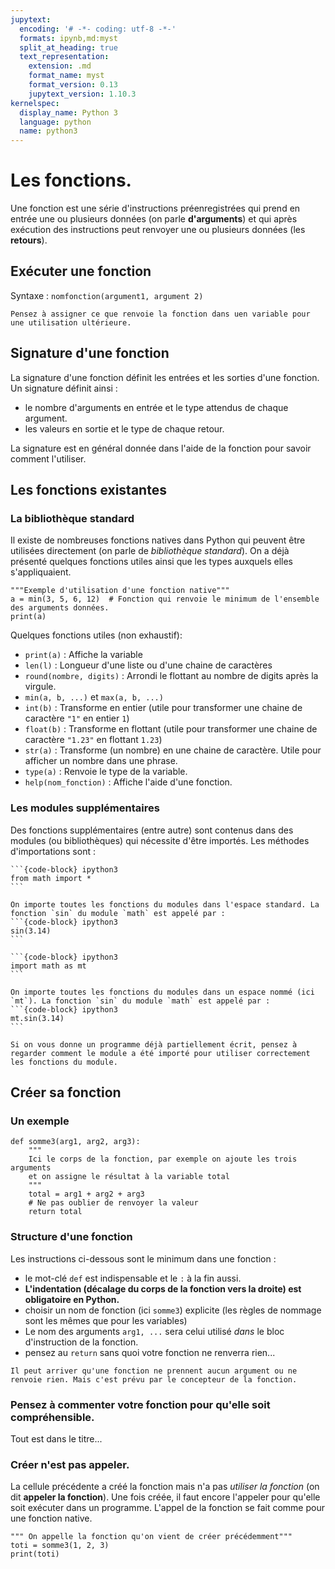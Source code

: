 ```yaml
---
jupytext:
  encoding: '# -*- coding: utf-8 -*-'
  formats: ipynb,md:myst
  split_at_heading: true
  text_representation:
    extension: .md
    format_name: myst
    format_version: 0.13
    jupytext_version: 1.10.3
kernelspec:
  display_name: Python 3
  language: python
  name: python3
---
```


# Les fonctions.
Une fonction est une série d'instructions préenregistrées qui prend en entrée une ou plusieurs données (on parle __d'arguments__) et qui après exécution des instructions peut renvoyer une ou plusieurs données (les __retours__).

## Exécuter une fonction
Syntaxe : `nomfonction(argument1, argument 2)`

```{margin}
Pensez à assigner ce que renvoie la fonction dans uen variable pour une utilisation ultérieure.
```

## Signature d'une fonction
La signature d'une fonction définit les entrées et les sorties d'une fonction. Un signature définit ainsi :
* le nombre d'arguments en entrée et le type attendus de chaque argument.
* les valeurs en sortie et le type de chaque retour.

La signature est en général donnée dans l'aide de la fonction pour savoir comment l'utiliser.

## Les fonctions existantes

### La bibliothèque standard
Il existe de nombreuses fonctions natives dans Python qui peuvent être utilisées directement (on parle de _bibliothèque standard_). On a déjà présenté quelques fonctions utiles ainsi que les types auxquels elles s'appliquaient.

```{code-cell}
"""Exemple d'utilisation d'une fonction native"""
a = min(3, 5, 6, 12)  # Fonction qui renvoie le minimum de l'ensemble des arguments données.
print(a)
```

Quelques fonctions utiles (non exhaustif):
* `print(a)` : Affiche la variable
* `len(l)` : Longueur d'une liste ou d'une chaine de caractères
* `round(nombre, digits)` : Arrondi le flottant au nombre de digits après la virgule.
* `min(a, b, ...)` et `max(a, b, ...)`
* `int(b)` : Transforme en entier (utile pour transformer une chaine de caractère `"1"` en entier `1`)
* `float(b)` : Transforme en flottant (utile pour transformer une chaine de caractère `"1.23"` en flottant `1.23`)
* `str(a)` : Transforme (un nombre) en une chaine de caractère. Utile pour afficher un nombre dans une phrase.
* `type(a)` : Renvoie le type de la variable.
* `help(nom_fonction)` : Affiche l'aide d'une fonction.

### Les modules supplémentaires
Des fonctions supplémentaires (entre autre) sont contenus dans des modules (ou bibliothèques) qui nécessite d'être importés. Les méthodes d'importations sont :

````{tabbed} Importation dans l'espace standard
```{code-block} ipython3
from math import *
```

On importe toutes les fonctions du modules dans l'espace standard. La fonction `sin` du module `math` est appelé par :
```{code-block} ipython3
sin(3.14)
```
````

````{tabbed} Importation dans un espace nommé
```{code-block} ipython3
import math as mt
```

On importe toutes les fonctions du modules dans un espace nommé (ici `mt`). La fonction `sin` du module `math` est appelé par :
```{code-block} ipython3
mt.sin(3.14)
```
````

```{important}
Si on vous donne un programme déjà partiellement écrit, pensez à regarder comment le module a été importé pour utiliser correctement les fonctions du module.
```

## Créer sa fonction

### Un exemple

```{code-cell}
def somme3(arg1, arg2, arg3):
	"""
	Ici le corps de la fonction, par exemple on ajoute les trois arguments
	et on assigne le résultat à la variable total
	"""
	total = arg1 + arg2 + arg3
	# Ne pas oublier de renvoyer la valeur
	return total
```

### Structure d'une fonction
Les instructions ci-dessous sont le minimum dans une fonction :
* le mot-clé `def` est indispensable et le `:` à la fin aussi.
* __L'indentation (décalage du corps de la fonction vers la droite) est obligatoire en Python.__
* choisir un nom de fonction (ici `somme3`) explicite (les règles de nommage sont les mêmes que pour les variables)
* Le nom des arguments `arg1, ...` sera celui utilisé _dans_ le bloc d'instruction de la fonction.
* pensez au `return` sans quoi votre fonction ne renverra rien...

```{margin}
Il peut arriver qu'une fonction ne prennent aucun argument ou ne renvoie rien. Mais c'est prévu par le concepteur de la fonction.
```


### Pensez à commenter votre fonction pour qu'elle soit compréhensible.
Tout est dans le titre...

### Créer n'est pas appeler.
La cellule précédente a créé la fonction mais n'a pas _utiliser la fonction_ (on dit __appeler la fonction__). Une fois créée, il faut encore l'appeler pour qu'elle soit exécuter dans un programme. L'appel de la fonction se fait comme pour une fonction native.

```{code-cell}
""" On appelle la fonction qu'on vient de créer précédemment"""
toti = somme3(1, 2, 3)
print(toti)
```
